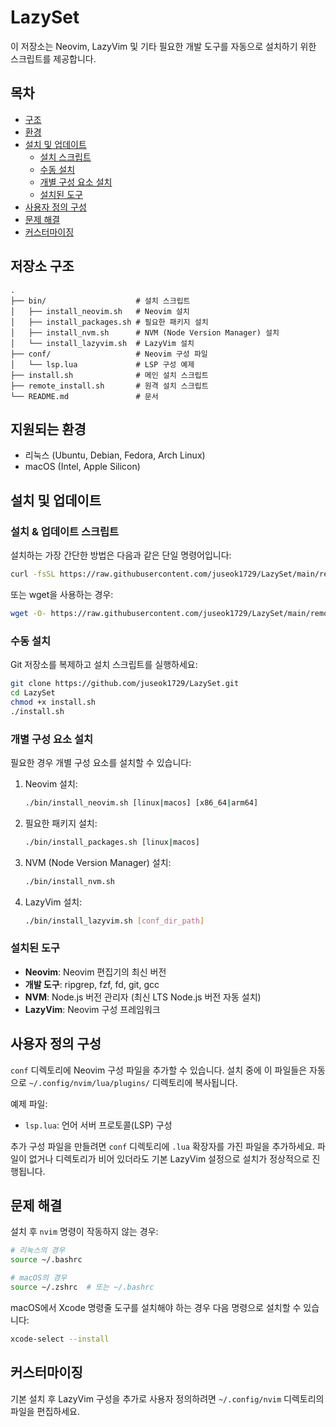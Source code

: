 # LazySet

이 저장소는 Neovim, LazyVim 및 기타 필요한 개발 도구를 자동으로 설치하기 위한 스크립트를 제공합니다.

## 목차

- [구조](#저장소-구조)
- [환경](#지원되는-환경)
- [설치 및 업데이트](#설치-및-업데이트)
   - [설치 스크립트](#설치--업데이트-스크립트)
   - [수동 설치](#수동-설치)
   - [개별 구성 요소 설치](#개별-구성-요소-설치)
   - [설치된 도구](#설치된-도구)
- [사용자 정의 구성](#사용자-정의-구성)
- [문제 해결](#문제-해결)
- [커스터마이징](#커스터마이징)

## 저장소 구조

```
.
├── bin/                    # 설치 스크립트
│   ├── install_neovim.sh   # Neovim 설치
│   ├── install_packages.sh # 필요한 패키지 설치
│   ├── install_nvm.sh      # NVM (Node Version Manager) 설치
│   └── install_lazyvim.sh  # LazyVim 설치
├── conf/                   # Neovim 구성 파일
│   └── lsp.lua             # LSP 구성 예제
├── install.sh              # 메인 설치 스크립트
├── remote_install.sh       # 원격 설치 스크립트
└── README.md               # 문서
```

## 지원되는 환경

- 리눅스 (Ubuntu, Debian, Fedora, Arch Linux)
- macOS (Intel, Apple Silicon)

## 설치 및 업데이트
### 설치 & 업데이트 스크립트

설치하는 가장 간단한 방법은 다음과 같은 단일 명령어입니다:

```bash
curl -fsSL https://raw.githubusercontent.com/juseok1729/LazySet/main/remote_install.sh | bash
```

또는 wget을 사용하는 경우:

```bash
wget -O- https://raw.githubusercontent.com/juseok1729/LazySet/main/remote_install.sh | bash
```

### 수동 설치

Git 저장소를 복제하고 설치 스크립트를 실행하세요:

```bash
git clone https://github.com/juseok1729/LazySet.git
cd LazySet
chmod +x install.sh
./install.sh
```

### 개별 구성 요소 설치

필요한 경우 개별 구성 요소를 설치할 수 있습니다:

1. Neovim 설치:
   ```bash
   ./bin/install_neovim.sh [linux|macos] [x86_64|arm64]
   ```

2. 필요한 패키지 설치:
   ```bash
   ./bin/install_packages.sh [linux|macos]
   ```

3. NVM (Node Version Manager) 설치:
   ```bash
   ./bin/install_nvm.sh
   ```

4. LazyVim 설치:
   ```bash
   ./bin/install_lazyvim.sh [conf_dir_path]
   ```

### 설치된 도구

- **Neovim**: Neovim 편집기의 최신 버전
- **개발 도구**: ripgrep, fzf, fd, git, gcc
- **NVM**: Node.js 버전 관리자 (최신 LTS Node.js 버전 자동 설치)
- **LazyVim**: Neovim 구성 프레임워크

## 사용자 정의 구성

`conf` 디렉토리에 Neovim 구성 파일을 추가할 수 있습니다. 설치 중에 이 파일들은 자동으로 `~/.config/nvim/lua/plugins/` 디렉토리에 복사됩니다.

예제 파일:
- `lsp.lua`: 언어 서버 프로토콜(LSP) 구성

추가 구성 파일을 만들려면 `conf` 디렉토리에 `.lua` 확장자를 가진 파일을 추가하세요. 파일이 없거나 디렉토리가 비어 있더라도 기본 LazyVim 설정으로 설치가 정상적으로 진행됩니다.

## 문제 해결

설치 후 `nvim` 명령이 작동하지 않는 경우:

```bash
# 리눅스의 경우
source ~/.bashrc

# macOS의 경우
source ~/.zshrc  # 또는 ~/.bashrc
```

macOS에서 Xcode 명령줄 도구를 설치해야 하는 경우 다음 명령으로 설치할 수 있습니다:

```bash
xcode-select --install
```

## 커스터마이징

기본 설치 후 LazyVim 구성을 추가로 사용자 정의하려면 `~/.config/nvim` 디렉토리의 파일을 편집하세요.